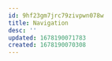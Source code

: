 ```yaml
---
id: 9hf23gm7jrc79zivpwn078w
title: Navigation
desc: ''
updated: 1678190071783
created: 1678190070308
---
```


